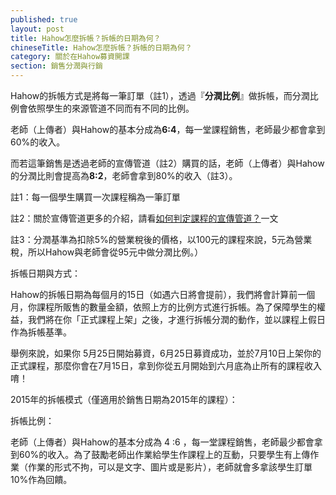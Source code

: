```yaml
---
published: true
layout: post
title: Hahow怎麼拆帳？拆帳的日期為何？
chineseTitle: Hahow怎麼拆帳？拆帳的日期為何？
category: 關於在Hahow募資開課
section: 銷售分潤與行銷
---
```


 

Hahow的拆帳方式是將每一筆訂單（註1），透過『**分潤比例**』做拆帳，而分潤比例會依照學生的來源管道不同而有不同的比例。

老師（上傳者）與Hahow的基本分成為**6:4**，每一堂課程銷售，老師最少都會拿到60%的收入。

而若這筆銷售是透過老師的宣傳管道（註2）購買的話，老師（上傳者）與Hahow的分潤比則會提高為**8:2**，老師會拿到80%的收入（註3）。

註1：每一個學生購買一次課程稱為一筆訂單

註2：關於宣傳管道更多的介紹，請看[如何判定課程的宣傳管道？](/hc/zh-tw/articles/215040158)一文

註3：分潤基準為扣除5%的營業稅後的價格，以100元的課程來說，5元為營業稅，所以Hahow與老師會從95元中做分潤比例。）

拆帳日期與方式：

Hahow的拆帳日期為每個月的15日（如遇六日將會提前），我們將會計算前一個月，你課程所販售的數量金額，依照上方的比例方式進行拆帳。為了保障學生的權益，我們將在你「正式課程上架」之後，才進行拆帳分潤的動作，並以課程上假日作為拆帳基準。

舉例來說，如果你 5月25日開始募資，6月25日募資成功，並於7月10日上架你的正式課程，那麼你會在7月15日，拿到你從五月開始到六月底為止所有的課程收入唷！

2015年的拆帳模式（僅適用於銷售日期為2015年的課程）：

拆帳比例：

老師（上傳者）與Hahow的基本分成為 4 :6 ，每一堂課程銷售，老師最少都會拿到60%的收入。為了鼓勵老師出作業給學生作課程上的互動，只要學生有上傳作業（作業的形式不拘，可以是文字、圖片或是影片），老師就會多拿該學生訂單10%作為回饋。
